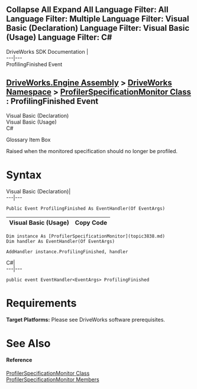 Collapse All Expand All Language Filter: All  Language Filter: Multiple  Language Filter: Visual Basic (Declaration) Language Filter: Visual Basic (Usage) Language Filter: C#  
---  
DriveWorks SDK Documentation  |   
---|---  
ProfilingFinished Event   
  
[DriveWorks.Engine Assembly](topic2156.md) > [DriveWorks Namespace](topic2159.md) > [ProfilerSpecificationMonitor Class](topic3838.md) : ProfilingFinished Event  
---  
  
Visual Basic (Declaration)    
Visual Basic (Usage)    
C# 

Glossary Item Box

Raised when the monitored specification should no longer be profiled. 

# Syntax

Visual Basic (Declaration)|   
---|---  
      
    
    Public Event ProfilingFinished As EventHandler(Of EventArgs)  
  
Visual Basic (Usage)| Copy Code  
---|---  
      
    
    Dim instance As [ProfilerSpecificationMonitor](topic3838.md)
    Dim handler As EventHandler(Of EventArgs)
     
    AddHandler instance.ProfilingFinished, handler  
  
C#|   
---|---  
      
    
    public event EventHandler<EventArgs> ProfilingFinished  
  
# Requirements

**Target Platforms:** Please see DriveWorks software prerequisites.

# See Also

#### Reference

[ProfilerSpecificationMonitor Class](topic3838.md)   
[ProfilerSpecificationMonitor Members](topic3839.md)


